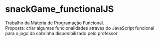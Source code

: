 # snackGame_functionalJS

  Trabalho da Matéria de Programação Funcional.  
  Proposta: criar algumas funcionalidades atraves do JavaScript funcional para o jogo da cobrinha disponibilizado pelo professor
